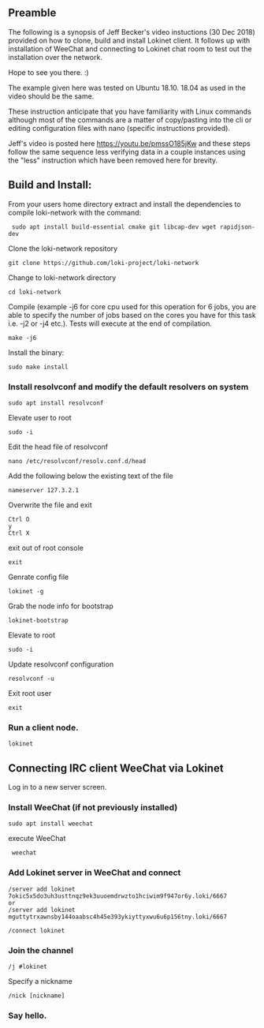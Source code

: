 ## Preamble

The following is a synopsis of Jeff Becker's video instuctions (30 Dec 2018) provided on how to clone, build and install Lokinet client. It follows up with installation of WeeChat and connecting to Lokinet chat room to test out the installation over the network.

Hope to see you there. :)

The example given here was tested on Ubuntu 18.10. 18.04 as used in the video should be the same.

These instruction anticipate that you have familiarity with Linux commands although most of the commands are a matter of copy/pasting into the cli or editing configuration files with nano (specific instructions provided).

Jeff's video is posted here https://youtu.be/pmssO185jKw and these steps follow the same sequence less verifying data in a couple instances using the "less" instruction which have been removed here for brevity.

## Build and Install:

From your users home directory extract and install the dependencies to compile loki-network with the command:

     sudo apt install build-essential cmake git libcap-dev wget rapidjson-dev

Clone the loki-network repository

    git clone https://github.com/loki-project/loki-network

Change to loki-network directory

    cd loki-network

Compile (example -j6 for core cpu used for this operation for 6 jobs, you are able to specify the number of jobs based on the cores you have for this task i.e. -j2 or -j4 etc.). Tests will execute at the end of compilation.

    make -j6
    
Install the binary:

    sudo make install

### Install resolvconf and modify the default resolvers on system

    sudo apt install resolvconf

Elevate user to root

    sudo -i

Edit the head file of resolvconf

    nano /etc/resolvconf/resolv.conf.d/head
    
Add the following below the existing text of the file

    nameserver 127.3.2.1
    
Overwrite the file and exit

    Ctrl O
    y
    Ctrl X
exit out of root console

    exit
    
Genrate config file

    lokinet -g
    
Grab the node info for bootstrap

    lokinet-bootstrap
    
Elevate to root

    sudo -i
    
Update resolvconf configuration

    resolvconf -u
    
Exit root user

    exit
    
### Run a client node.

    lokinet
    
## Connecting IRC client WeeChat via Lokinet
Log in to a new server screen.

### Install WeeChat (if not previously installed)

    sudo apt install weechat
    
execute WeeChat

     weechat
     
### Add Lokinet server in WeeChat and connect

    /server add lokinet 7okic5x5do3uh3usttnqz9ek3uuoemdrwzto1hciwim9f947or6y.loki/6667
    or
    /server add lokinet mguttytrxawnsby144oaabsc4h45e393ykiyttyxwu6u6p156tny.loki/6667
    
    /connect lokinet
    
### Join the channel

    /j #lokinet
    
Specify a nickname

    /nick [nickname]
    
### Say hello.












